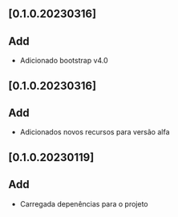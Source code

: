 ## [0.1.0.20230316]

## Add

- Adicionado bootstrap v4.0

## [0.1.0.20230316]

## Add
- Adicionados novos recursos para versão alfa

## [0.1.0.20230119]

## Add
- Carregada depenências para o projeto